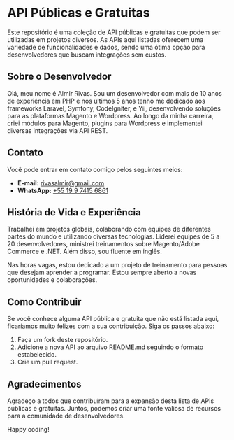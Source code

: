 # API Públicas e Gratuitas

Este repositório é uma coleção de API públicas e gratuitas que podem ser utilizadas em projetos diversos. As APIs aqui listadas oferecem uma variedade de funcionalidades e dados, sendo uma ótima opção para desenvolvedores que buscam integrações sem custos.

## Sobre o Desenvolvedor

Olá, meu nome é Almir Rivas. Sou um desenvolvedor com mais de 10 anos de experiência em PHP e nos últimos 5 anos tenho me dedicado aos frameworks Laravel, Symfony, CodeIgniter, e Yii, desenvolvendo soluções para as plataformas Magento e Wordpress. Ao longo da minha carreira, criei módulos para Magento, plugins para Wordpress e implementei diversas integrações via API REST.

## Contato

Você pode entrar em contato comigo pelos seguintes meios:

- **E-mail:** [rivasalmir@gmail.com](mailto:rivasalmir@gmail.com)
- **WhatsApp:** [+55 19 9 7415 6861](tel:+5519974156861)

## História de Vida e Experiência

Trabalhei em projetos globais, colaborando com equipes de diferentes partes do mundo e utilizando diversas tecnologias. Liderei equipes de 5 a 20 desenvolvedores, ministrei treinamentos sobre Magento/Adobe Commerce e .NET. Além disso, sou fluente em inglês.

Nas horas vagas, estou dedicado a um projeto de treinamento para pessoas que desejam aprender a programar. Estou sempre aberto a novas oportunidades e colaborações.

## Como Contribuir

Se você conhece alguma API pública e gratuita que não está listada aqui, ficaríamos muito felizes com a sua contribuição. Siga os passos abaixo:

1. Faça um fork deste repositório.
2. Adicione a nova API ao arquivo README.md seguindo o formato estabelecido.
3. Crie um pull request.

## Agradecimentos

Agradeço a todos que contribuíram para a expansão desta lista de APIs públicas e gratuitas. Juntos, podemos criar uma fonte valiosa de recursos para a comunidade de desenvolvedores.

Happy coding!
